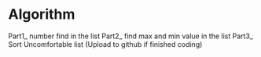 # Algorithm

Part1_ number find in the list
Part2_ find max and min value in the list
Part3_ Sort Uncomfortable list (Upload to github if finished coding)

